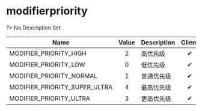 # modifierpriority
?> No Description Set

Name|Value|Description|Client
--|:--:|--|:--:
MODIFIER_PRIORITY_HIGH|2|高优先级|✔
MODIFIER_PRIORITY_LOW|0|低优先级|✔
MODIFIER_PRIORITY_NORMAL|1|普通优先级|✔
MODIFIER_PRIORITY_SUPER_ULTRA|4|最高优先级|✔
MODIFIER_PRIORITY_ULTRA|3|更高优先级|✔
